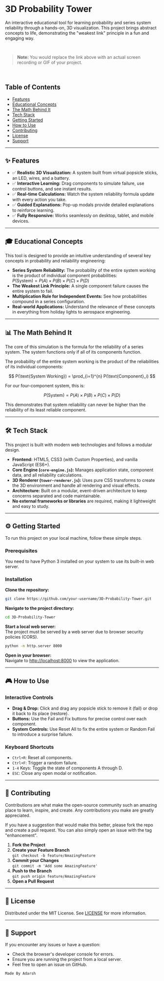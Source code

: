 # 3D Probability Tower

An interactive educational tool for learning probability and series system reliability through a hands-on, 3D visualization. This project brings abstract concepts to life, demonstrating the "weakest link" principle in a fun and engaging way.

<br>

> **Note:** You would replace the link above with an actual screen recording or GIF of your project.

<br>

## Table of Contents
- [Features](#-features)
- [Educational Concepts](#-educational-concepts)
- [The Math Behind It](#-the-math-behind-it)
- [Tech Stack](#-tech-stack)
- [Getting Started](#-getting-started)
- [How to Use](#-how-to-use)
- [Contributing](#-contributing)
- [License](#-license)
- [Support](#-support)

---

## ✨ Features
- ✅ **Realistic 3D Visualization:** A system built from virtual popsicle sticks, an LED, wires, and a battery.
- ✅ **Interactive Learning:** Drag components to simulate failure, use control buttons, and see instant results.
- ✅ **Real-time Calculations:** Watch the system reliability formula update with every action you take.
- ✅ **Guided Explanations:** Pop-up modals provide detailed explanations to reinforce learning.
- ✅ **Fully Responsive:** Works seamlessly on desktop, tablet, and mobile devices.

---

## 🎓 Educational Concepts
This tool is designed to provide an intuitive understanding of several key concepts in probability and reliability engineering:

- **Series System Reliability:** The probability of the entire system working is the product of individual component probabilities:  
    $P(\text{System}) = P(A) \times P(B) \times P(C) \times P(D)$
- **The Weakest Link Principle:** A single component failure causes the entire system to fail.
- **Multiplication Rule for Independent Events:** See how probabilities compound in a series configuration.
- **Real-world Applications:** Understand the relevance of these concepts in everything from holiday lights to aerospace engineering.

---

## 📊 The Math Behind It
The core of this simulation is the formula for the reliability of a series system. The system functions only if all of its components function.

The probability of the entire system working is the product of the reliabilities of its individual components:

$$
P(\text{System Working}) = \prod_{i=1}^{n} P(\text{Component}_i)
$$

For our four-component system, this is:

$$
P(\text{System}) = P(A) \times P(B) \times P(C) \times P(D)
$$

This demonstrates that system reliability can never be higher than the reliability of its least reliable component.

---

## 🛠️ Tech Stack
This project is built with modern web technologies and follows a modular design.

- **Frontend:** HTML5, CSS3 (with Custom Properties), and vanilla JavaScript (ES6+).
- **Core Engine (`core-engine.js`):** Manages application state, component data, and all reliability calculations.
- **3D Renderer (`tower-renderer.js`):** Uses pure CSS transforms to create the 3D environment and handle all rendering and visual effects.
- **Architecture:** Built on a modular, event-driven architecture to keep concerns separated and code maintainable.
- **No external frameworks or libraries** are required, making it lightweight and easy to study.

---

## ⚙️ Getting Started

To run this project on your local machine, follow these simple steps.

### Prerequisites
You need to have Python 3 installed on your system to use its built-in web server.

### Installation

**Clone the repository:**
```bash
git clone https://github.com/your-username/3D-Probability-Tower.git
```

**Navigate to the project directory:**
```bash
cd 3D-Probability-Tower
```

**Start a local web server:**  
The project must be served by a web server due to browser security policies (CORS).
```bash
python -m http.server 8000
```

**Open in your browser:**  
Navigate to [http://localhost:8000](http://localhost:8000) to view the application.

---

## 🎮 How to Use

### Interactive Controls
- **Drag & Drop:** Click and drag any popsicle stick to remove it (fail) or drop it back to its place (restore).
- **Buttons:** Use the Fail and Fix buttons for precise control over each component.
- **System Controls:** Use Reset All to fix the entire system or Random Fail to introduce a surprise failure.

### Keyboard Shortcuts
- `Ctrl+R`: Reset all components.
- `Ctrl+F`: Trigger a random failure.
- `1-4` Keys: Toggle the state of components A through D.
- `ESC`: Close any open modal or notification.

---

## 🤝 Contributing

Contributions are what make the open-source community such an amazing place to learn, inspire, and create. Any contributions you make are greatly appreciated.

If you have a suggestion that would make this better, please fork the repo and create a pull request. You can also simply open an issue with the tag "enhancement".

1. **Fork the Project**
2. **Create your Feature Branch**  
     `git checkout -b feature/AmazingFeature`
3. **Commit your Changes**  
     `git commit -m 'Add some AmazingFeature'`
4. **Push to the Branch**  
     `git push origin feature/AmazingFeature`
5. **Open a Pull Request**

---

## 📄 License

Distributed under the MIT License. See [LICENSE](LICENSE) for more information.

---

## 🙋 Support

If you encounter any issues or have a question:

- Check the browser's developer console for errors.
- Ensure you are running the project from a local server.
- Feel free to open an issue on GitHub.


```Made By Adarsh```